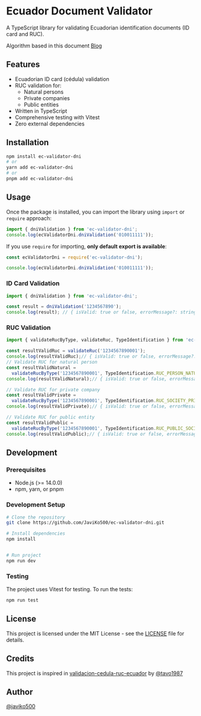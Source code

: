 # Ecuador Document Validator

A TypeScript library for validating Ecuadorian identification documents (ID card and RUC).

Algorithm based in this document [Blog](https://medium.com/@bryansuarez/c%C3%B3mo-validar-c%C3%A9dula-y-ruc-en-ecuador-b62c5666186f)

## Features

- Ecuadorian ID card (cédula) validation
- RUC validation for:
  - Natural persons
  - Private companies
  - Public entities
- Written in TypeScript
- Comprehensive testing with Vitest
- Zero external dependencies

## Installation

```bash
npm install ec-validator-dni
# or
yarn add ec-validator-dni
# or
pnpm add ec-validator-dni
```

## Usage

Once the package is installed, you can import the library using `import` or `require` approach:

```ts
import { dniValidation } from 'ec-validator-dni';
console.log(ecValidatorDni.dniValidation('010011111'));
```

If you use `require` for importing, **only default export is available**:

```js
const ecValidatorDni = require('ec-validator-dni');

console.log(ecValidatorDni.dniValidation('010011111'));
```



### ID Card Validation

```typescript
import { dniValidation } from 'ec-validator-dni';

const result = dniValidation('1234567890');
console.log(result); // { isValid: true or false, errorMessage?: string }
```

### RUC Validation

```typescript
import { validateRucByType, validateRuc, TypeIdentification } from 'ec-validator-dni';

const resultValidRuc = validateRuc('1234567890001'); 
console.log(resultValidRuc);// { isValid: true or false, errorMessage?: string }
// Validate RUC for natural person
const resultValidNatural = 
  validateRucByType('1234567890001', TypeIdentification.RUC_PERSON_NATURAL); 
console.log(resultValidNatural);// { isValid: true or false, errorMessage?: string }

// Validate RUC for private company
const resultValidPrivate = 
  validateRucByType('1234567890001', TypeIdentification.RUC_SOCIETY_PRIVATE); 
console.log(resultValidPrivate);// { isValid: true or false, errorMessage?: string }

// Validate RUC for public entity
const resultValidPublic = 
  validateRucByType('1234567890001', TypeIdentification.RUC_PUBLIC_SOCIETY); 
console.log(resultValidPublic);// { isValid: true or false, errorMessage?: string }
```

## Development

### Prerequisites

- Node.js (>= 14.0.0)
- npm, yarn, or pnpm

### Development Setup

```bash
# Clone the repository
git clone https://github.com/JaviKo500/ec-validator-dni.git

# Install dependencies
npm install


# Run project
npm run dev
```

### Testing

The project uses Vitest for testing. To run the tests:

```bash
npm run test
```

## License

This project is licensed under the MIT License - see the [LICENSE](LICENSE) file for details.

## Credits

This project is inspired in [validacion-cedula-ruc-ecuador](https://github.com/tavo1987/validacion-cedula-ruc-ecuador) by [@tavo1987](https://github.com/tavo1987)

## Author

[@javiko500](https://github.com/javiko500)